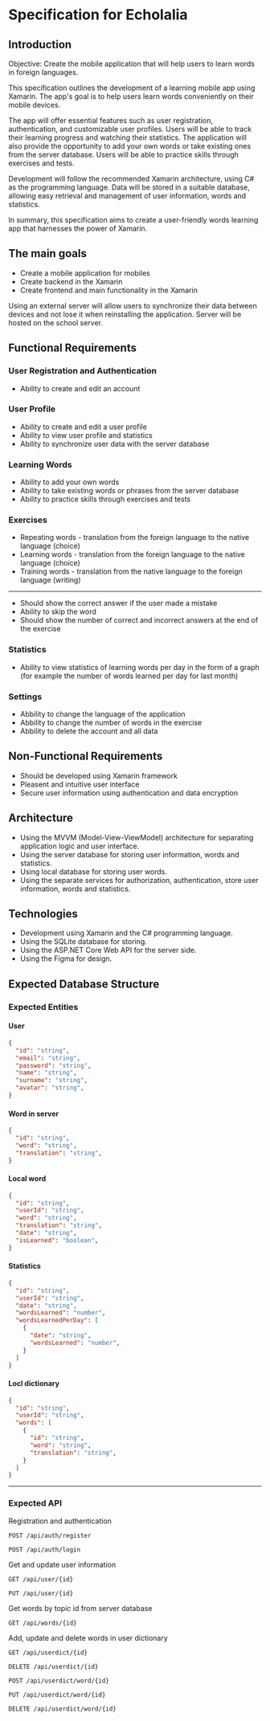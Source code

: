 # Specification for Echolalia

## Introduction

Objective: Create the mobile application that will help users to learn words in foreign languages.

This specification outlines the development of a learning mobile app using Xamarin. The app's goal is to help users learn words conveniently on their mobile devices. 

The app will offer essential features such as user registration, authentication, and customizable user profiles. 
Users will be able to track their learning progress and watching their statistics. 
The application will also provide the opportunity to add your own words or take existing ones from the server database.
Users will be able to practice skills through exercises and tests.

Development will follow the recommended Xamarin architecture, using C# as the programming language. 
Data will be stored in a suitable database, allowing easy retrieval and management of user information, words and statistics.

In summary, this specification aims to create a user-friendly words learning app that harnesses the power of Xamarin.

## The main goals

- Create a mobile application for mobiles
- Create backend in the Xamarin
- Create frontend and main functionality in the Xamarin

Using an external server will allow users to synchronize their data between devices and not lose it when reinstalling the application.
Server will be hosted on the school server.

## Functional Requirements

### User Registration and Authentication

- Ability to create and edit an account

### User Profile

- Ability to create and edit a user profile
- Ability to view user profile and statistics
- Ability to synchronize user data with the server database

### Learning Words

- Ability to add your own words
- Ability to take existing words or phrases from the server database
- Ability to practice skills through exercises and tests
### Exercises

- Repeating words - translation from the foreign language to the native language (choice)
- Learning words - translation from the foreign language to the native language (choice)
- Training words - translation from the native language to the foreign language (writing)
---
- Should show the correct answer if the user made a mistake
- Ability to skip the word
- Should show the number of correct and incorrect answers at the end of the exercise

### Statistics

- Ability to view statistics of learning words per day in the form of a graph
(for example the number of words learned per day for last month)

### Settings

- Abbility to change the language of the application
- Abbility to change the number of words in the exercise
- Abbility to delete the account and all data

## Non-Functional Requirements

- Should be developed using Xamarin framework
- Pleasent and intuitive user interface
- Secure user information using authentication and data encryption

## Architecture

- Using the MVVM (Model-View-ViewModel) architecture for separating application logic and user interface.
- Using the server database for storing user information, words and statistics.
- Using local database for storing user words.
- Using the separate services for authorization, authentication, store user information, words and statistics.

## Technologies

- Development using Xamarin and the C# programming language.
- Using the SQLite database for storing.
- Using the ASP.NET Core Web API for the server side.
- Using the Figma for design.

## Expected Database Structure

### Expected Entities

#### User

```json
{
  "id": "string",
  "email": "string",
  "password": "string",
  "name": "string",
  "surname": "string",
  "avatar": "string",
}
```

#### Word in server

```json
{
  "id": "string",
  "word": "string",
  "translation": "string",
}
```

#### Local word

```json
{
  "id": "string",
  "userId": "string",
  "word": "string",
  "translation": "string",
  "date": "string",
  "isLearned": "boolean",
}
```

#### Statistics

```json
{
  "id": "string",
  "userId": "string",
  "date": "string",
  "wordsLearned": "number",
  "wordsLearnedPerDay": [
    {
      "date": "string",
      "wordsLearned": "number",
    }
  ]
}
```

#### Locl dictionary

```json
{
  "id": "string",
  "userId": "string",
  "words": [
    {
      "id": "string",
      "word": "string",
      "translation": "string",
    }
  ]
}
```

---
### Expected API

Registration and authentication
```
POST /api/auth/register
```
```
POST /api/auth/login
```

Get and update user information
```
GET /api/user/{id}
```
```
PUT /api/user/{id}
```

Get words by topic id from server database
```
GET /api/words/{id}
```

Add, update and delete words in user dictionary

```
GET /api/userdict/{id}
```
```
DELETE /api/userdict/{id}
```
```
POST /api/userdict/word/{id}
```
```
PUT /api/userdict/word/{id}
```
```
DELETE /api/userdict/word/{id}
```